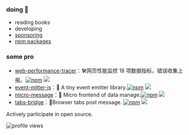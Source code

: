 
### doing 👋

- reading books
- developing
- [sponsoring](https://github.com/qiutian00?tab=sponsoring)
- [npm packages](https://www.npmjs.com/~qiutian00)

### some pro
- [web-performance-tracer](https://github.com/qiutian00/web-performance-tracer)：🛠️网页性能监控 18 项数据指标，错误收集上报。[![npm](https://img.shields.io/npm/v/web-performance-tracer.svg)](https://npmjs.com/package/web-performance-tracer)     [![](https://img.shields.io/npm/dt/web-performance-tracer?style=flat&label=downloads&color=3b9648&labelColor=484848&logo=npm)](https://www.npmjs.com/package/web-performance-tracer)
- [event-mitter-js](https://github.com/qiutian00/event-mitter-js)：🌻 A tiny event emitter library.[![npm](https://img.shields.io/npm/v/event-mitter-js.svg)](https://npmjs.com/package/event-mitter-js)     [![](https://img.shields.io/npm/dt/event-mitter-js?style=flat&label=downloads&color=3b9648&labelColor=484848&logo=npm)](https://www.npmjs.com/package/event-mitter-js)
- [micro-message](https://github.com/qiutian00/micro-message)：🌸 Micro frontend of data manage.[![npm](https://img.shields.io/npm/v/micro-message.svg)](https://npmjs.com/package/micro-message)     [![](https://img.shields.io/npm/dt/micro-message?style=flat&label=downloads&color=3b9648&labelColor=484848&logo=npm)](https://www.npmjs.com/package/micro-message)
- [tabs-bridge](https://github.com/qiutian00/tabs-bridge)：🌿Browser tabs post message. [![npm](https://img.shields.io/npm/v/tabs-bridge.svg)](https://npmjs.com/package/tabs-bridge)     [![](https://img.shields.io/npm/dt/tabs-bridge?style=flat&label=downloads&color=3b9648&labelColor=484848&logo=npm)](https://www.npmjs.com/package/tabs-bridge)
<!-- [![](https://img.shields.io/github/stars/qiutian00/micro-message)](https://github.com/qiutian00/micro-message) -->

Actively participate in open source.


![profile views](https://komarev.com/ghpvc/?username=qiutian00&style=plastic)
